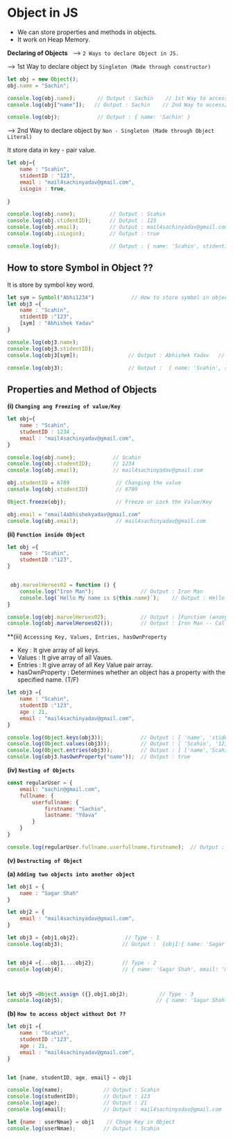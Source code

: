 # Object in JS

- We can store properties and methods in objects.
- It work on Heap Memory.

**Declaring of Objects** &nbsp; --> `2 Ways to declare Object in JS.`

--> 1st Way to declare object by `Singleton (Made through constructor)`
``` js
let obj = new Object();
obj.name = "Sachin";

console.log(obj.name);       // Output : Sachin    // 1st Way to access/call data from object
console.log(obj["name"]);   // Output : Sachin    // 2nd Way to access/call data from object

console.log(obj);            // Output : { name: 'Sachin' }            


```

--> 2nd Way to declare object by `Non - Singleton (Made through Object Literal)`

It store data in key - pair value.

``` js
let obj={
    name : "Scahin",
    stidentID : "123",
    email : "mail4sachinyadav@gmail.com",
    isLogin : true,
   
}                                                  

console.log(obj.name);           // Output : Scahin
console.log(obj.stidentID);      // Output : 123
console.log(obj.email);          // Output : mail4sachinyadav@gmail.com
console.log(obj.isLogin);        // Output : true

console.log(obj);                // Output : { name: 'Scahin', stidentID: '123', email: 'mail4sachinyadav@gmail.com', isLogin: true }
```

## How to store Symbol in Object ??

It is store by symbol key word.

``` js
let sym = Symbol("Abhi1234")            // How to store symbol in object
let obj3 ={
    name : "Scahin",
    stidentID :"123",
    [sym] : "Abhishek Yadav"
}                                                  

console.log(obj3.name);
console.log(obj3.stidentID);
console.log(obj3[sym]);                // Output : Abhishek Yadav   // How to access/call Symbol

console.log(obj3);                     // Output :  { name: 'Scahin', stidentID: '123', [Symbol(Abhi1234)]: 'Abhishek Yadav' }

```

## Properties and Method of Objects

**(i) `Changing ang Freezing of value/Key`**

``` js
let obj={
    name : "Scahin",
    studentID : 1234 ,
    email : "mail4sachinyadav@gmail.com",
}                                                  

console.log(obj.name);            // Scahin
console.log(obj.studentID);       // 1234
console.log(obj.email);           // mail4sachinyadav@gmail.com

obj.studentID = 6789               // Changing the value
console.log(obj.studentID)         // 6789

Object.freeze(obj);                // Freeze or Lock the Value/Key

obj.email = "email4abhishekyadav@gmail.com"
console.log(obj.email);            // mail4sachinyadav@gmail.com
```

**(ii) `Function inside Object`**

``` js
let obj ={
    name : "Scahin",
    studentID :"123",
}       


 obj.marvelHeroes02 = function () { 
    console.log("Iron Man");               // Output : Iron Man
    console.log(`Hello My name is ${this.name}`);    // Output : Hello My name is Scahin --> string interpolation
}

console.log(obj.marvelHeroes02);           // Output : [Function (anonymous)]   --> We did not call the function
console.log(obj.marvelHeroes02());         // Output : Iron Man -- Call Function by ()
```

**(iii) `Accessing Key, Values, Entries, hasOwnProperty`

- Key : It give array of all keys.
- Values : It give array of all Vaues.
- Entries : It give array of all Key Value pair array.
- hasOwnProperty : Determines whether an object has a property with the specified name. (T/F)

``` js
let obj3 ={
    name : "Scahin",
    studentID :"123",
    age : 21,
    email : "mail4sachinyadav@gmail.com",
}       

console.log(Object.keys(obj3));            // Output : [ 'name', 'stidentID', 'age', 'email' ]
console.log(Object.values(obj3));          // Output : [ 'Scahin', '123', 21, 'mail4sachinyadav@gmail.com' ]
console.log(Object.entries(obj3));         // Output : [ ['name','Scahin'], ['stidentID','123'], ['age',21], ['email','mail4sachinyadav@gmail.com'] ]
console.log(obj3.hasOwnProperty("name"));  // Output : true
```
**(iv) `Nesting of Objects`**

``` js
const regularUser = {
    email: "sachin@gmail.com",
    fullname: {
        userfullname: {
            firstname: "Sachin",
            lastname: "Ydava"
        }
    }
}

console.log(regularUser.fullname.userfullname.firstname);  // Output : Yadav
```

**(v) `Destructing of Object`**

**(a) `Adding two objects into another object`**

``` js
let obj1 = {
    name : "Sagar Shah"
}

let obj2 = {
    email : "mail4sachinyadav@gmail.com",
}

let obj3 = {obj1,obj2};               // Type - 1
console.log(obj3);                   // Output :  {obj1:{ name: 'Sagar Shah' } ,obj2:{ email: 'mail4sachinyadav@gmail.com' }}


let obj4 ={...obj1,...obj2};         // Type - 2
console.log(obj4);                   // { name: 'Sagar Shah', email: 'mail4sachinyadav@gmail.com' }



let obj5 =Object.assign ({},obj1,obj2);          // Type - 3
console.log(obj5);                              // { name: 'Sagar Shah', email: 'mail4sachinyadav@gmail.com' }
```

**(b) `How to access object without Dot ??`**

``` js
let obj1 ={
    name : "Scahin",
    studentID :"123",
    age : 21,
    email : "mail4sachinyadav@gmail.com",
}       


let {name, studentID, age, email} = obj1

console.log(name);             // Output : Scahin
console.log(studentID);        // Output : 123
console.log(age);              // Output : 21
console.log(email);            // Output : mail4sachinyadav@gmail.com

let {name : userNmae} = obj1    // Chnge Key in Object
console.log(userNmae);         // Output : Scahin
```


